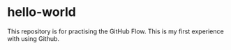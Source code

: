 # hello-world
This repository is for practising the GitHub Flow.
This is my first experience with using Github. 
